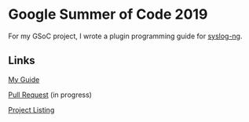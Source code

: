 # Google Summer of Code 2019

For my GSoC project, I wrote a plugin programming guide for [syslog-ng](https://github.com/syslog-ng/syslog-ng).

## Links

[My Guide](https://github.com/vic-ma/syslog-ng-gitbook/tree/add-chapter-7/chapters/chapter_7)

[Pull Request](https://github.com/balabit/syslog-ng-gitbook/pull/68) (in progress)

[Project Listing](https://summerofcode.withgoogle.com/projects/#4872105198354432)
